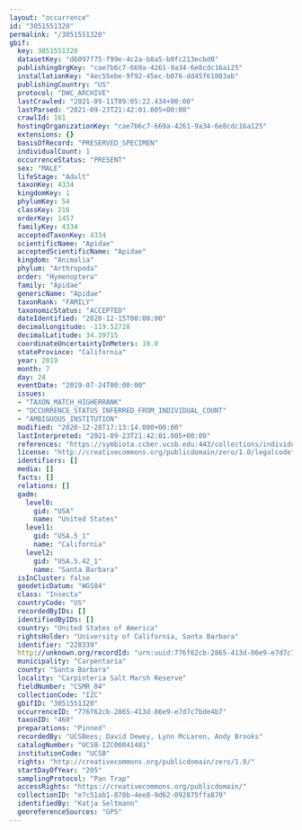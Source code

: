 ```yaml
---
layout: "occurrence"
id: "3051551320"
permalink: "/3051551320"
gbif:
  key: 3051551320
  datasetKey: "d6097f75-f99e-4c2a-b8a5-b0fc213ecbd0"
  publishingOrgKey: "cae7b6c7-669a-4261-9a34-6e8cdc16a125"
  installationKey: "4ec55ebe-9f92-45ec-b076-dd45f61003ab"
  publishingCountry: "US"
  protocol: "DWC_ARCHIVE"
  lastCrawled: "2021-09-11T09:05:22.434+00:00"
  lastParsed: "2021-09-23T21:42:01.005+00:00"
  crawlId: 161
  hostingOrganizationKey: "cae7b6c7-669a-4261-9a34-6e8cdc16a125"
  extensions: {}
  basisOfRecord: "PRESERVED_SPECIMEN"
  individualCount: 1
  occurrenceStatus: "PRESENT"
  sex: "MALE"
  lifeStage: "Adult"
  taxonKey: 4334
  kingdomKey: 1
  phylumKey: 54
  classKey: 216
  orderKey: 1457
  familyKey: 4334
  acceptedTaxonKey: 4334
  scientificName: "Apidae"
  acceptedScientificName: "Apidae"
  kingdom: "Animalia"
  phylum: "Arthropoda"
  order: "Hymenoptera"
  family: "Apidae"
  genericName: "Apidae"
  taxonRank: "FAMILY"
  taxonomicStatus: "ACCEPTED"
  dateIdentified: "2020-12-15T00:00:00"
  decimalLongitude: -119.52728
  decimalLatitude: 34.39715
  coordinateUncertaintyInMeters: 10.0
  stateProvince: "California"
  year: 2019
  month: 7
  day: 24
  eventDate: "2019-07-24T00:00:00"
  issues:
  - "TAXON_MATCH_HIGHERRANK"
  - "OCCURRENCE_STATUS_INFERRED_FROM_INDIVIDUAL_COUNT"
  - "AMBIGUOUS_INSTITUTION"
  modified: "2020-12-28T17:13:14.000+00:00"
  lastInterpreted: "2021-09-23T21:42:01.005+00:00"
  references: "https://symbiota.ccber.ucsb.edu:443/collections/individual/index.php?occid=228339"
  license: "http://creativecommons.org/publicdomain/zero/1.0/legalcode"
  identifiers: []
  media: []
  facts: []
  relations: []
  gadm:
    level0:
      gid: "USA"
      name: "United States"
    level1:
      gid: "USA.5_1"
      name: "California"
    level2:
      gid: "USA.5.42_1"
      name: "Santa Barbara"
  isInCluster: false
  geodeticDatum: "WGS84"
  class: "Insecta"
  countryCode: "US"
  recordedByIDs: []
  identifiedByIDs: []
  country: "United States of America"
  rightsHolder: "University of California, Santa Barbara"
  identifier: "228339"
  http://unknown.org/recordId: "urn:uuid:776f62cb-2865-413d-86e9-e7d7c7bde4b7"
  municipality: "Carpentaria"
  county: "Santa Barbara"
  locality: "Carpinteria Salt Marsh Reserve"
  fieldNumber: "CSMR_04"
  collectionCode: "IZC"
  gbifID: "3051551320"
  occurrenceID: "776f62cb-2865-413d-86e9-e7d7c7bde4b7"
  taxonID: "460"
  preparations: "Pinned"
  recordedBy: "UCSBees; David Dewey, Lynn McLaren, Andy Brooks"
  catalogNumber: "UCSB-IZC00041481"
  institutionCode: "UCSB"
  rights: "http://creativecommons.org/publicdomain/zero/1.0/"
  startDayOfYear: "205"
  samplingProtocol: "Pan Trap"
  accessRights: "https://creativecommons.org/publicdomain/"
  collectionID: "e7c51ab1-870b-4ee8-9d62-092875ffa870"
  identifiedBy: "Katja Seltmann"
  georeferenceSources: "GPS"
---
```

